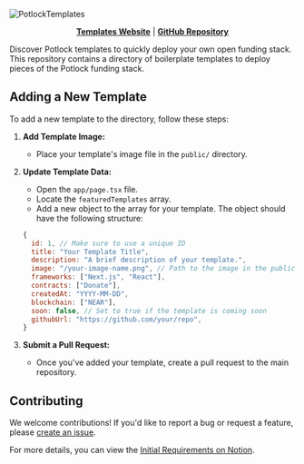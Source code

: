 ![PotlockTemplates](https://github.com/user-attachments/assets/c9b989db-e7fa-471f-9dca-fe115a05ff17)

<center>

[**Templates Website**](https://templates.potlock.org) | [**GitHub Repository**](https://github.com/PotLock/templates)

</center>

Discover Potlock templates to quickly deploy your own open funding stack. This repository contains a directory of boilerplate templates to deploy pieces of the Potlock funding stack.

## Adding a New Template

To add a new template to the directory, follow these steps:

1.  **Add Template Image:**
    *   Place your template's image file in the `public/` directory.

2.  **Update Template Data:**
    *   Open the `app/page.tsx` file.
    *   Locate the `featuredTemplates` array.
    *   Add a new object to the array for your template. The object should have the following structure:

    ```javascript
    {
      id: 1, // Make sure to use a unique ID
      title: "Your Template Title",
      description: "A brief description of your template.",
      image: "/your-image-name.png", // Path to the image in the public/ directory
      frameworks: ["Next.js", "React"],
      contracts: ["Donate"],
      createdAt: "YYYY-MM-DD",
      blockchain: ["NEAR"],
      soon: false, // Set to true if the template is coming soon
      githubUrl: "https://github.com/your/repo",
    }
    ```

3.  **Submit a Pull Request:**
    *   Once you've added your template, create a pull request to the main repository.

## Contributing

We welcome contributions! If you'd like to report a bug or request a feature, please [create an issue](https://github.com/PotLock/templates/issues/new).

For more details, you can view the [Initial Requirements on Notion](https://potlock.notion.site/Potlock-Templates-117c1f4ba97e80daab11f17877448d8b?pvs=74).
